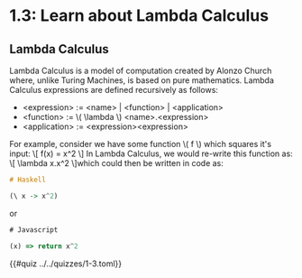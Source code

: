 # 1.3: Learn about Lambda Calculus

## Lambda Calculus
Lambda Calculus is a model of computation created by Alonzo Church where, unlike 
Turing Machines, is based on pure mathematics.
Lambda Calculus expressions are defined recursively as follows:
- \<expression\> := \<name\> | \<function\> | \<application\>
- \<function\> := \\( \lambda \\) \<name\>.\<expression\>
- \<application\> := \<expression\>\<expression\>

For example, consider we have some function \\( f \\) which squares it's input: \\[ f(x) = x^2 \\]
In Lambda Calculus, we would re-write this function as: \\[ \lambda x.x^2 \\]which could then be written in code as:
```haskell
# Haskell

(\ x -> x^2)
```
or
```js
# Javascript

(x) => return x^2
```

{{#quiz ../../quizzes/1-3.toml}}
